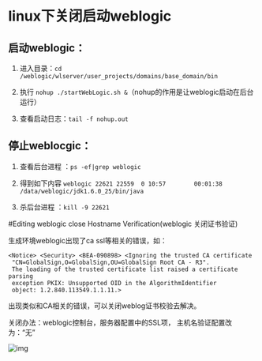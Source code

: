 # linux下关闭启动weblogic

## 启动weblogic：
1. 进入目录：`cd /weblogic/wlserver/user_projects/domains/base_domain/bin`

1. 执行 `nohup ./startWebLogic.sh &`（nohup的作用是让weblogic启动在后台运行）

1. 查看启动日志：`tail -f nohup.out`

## 停止weblocgic：

1. 查看后台进程 ：`ps -ef|grep weblogic`

1. 得到如下内容
    `weblogic 22621 22559  0 10:57        00:01:38 /data/weblogic/jdk1.6.0_25/bin/java`

1. 杀后台进程 ：`kill -9 22621`

#Editing weblogic close Hostname Verification(weblogic 关闭证书验证)

生成环境weblogic出现了ca ssl等相关的错误，如：
```
<Notice> <Security> <BEA-090898> <Ignoring the trusted CA certificate
 "CN=GlobalSign,O=GlobalSign,OU=GlobalSign Root CA - R3".
 The loading of the trusted certificate list raised a certificate parsing
 exception PKIX: Unsupported OID in the AlgorithmIdentifier
 object: 1.2.840.113549.1.1.11.> 
```

出现类似和CA相关的错误，可以关闭weblog证书校验去解决。

关闭办法：weblogic控制台，服务器配置中的SSL项， 主机名验证配置改为：“无”

![img](http://img1.ph.126.net/5PW6EgMAt3r1-nuHy7NqpA==/6631805538003723766.png)